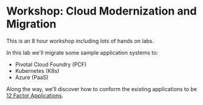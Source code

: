 # Workshop: Cloud Modernization and Migration #

This is an 8 hour workshop including lots of hands on labs.

In this lab we'll migrate some sample application systems to:

* Pivotal Cloud Foundry (PCF)
* Kubernetes (K8s)
* Azure (PaaS)

Along the way, we'll discover how to conform the existing applications to be <a href="https://12factor.net/" target="_blank">12 Factor Applications</a>.

